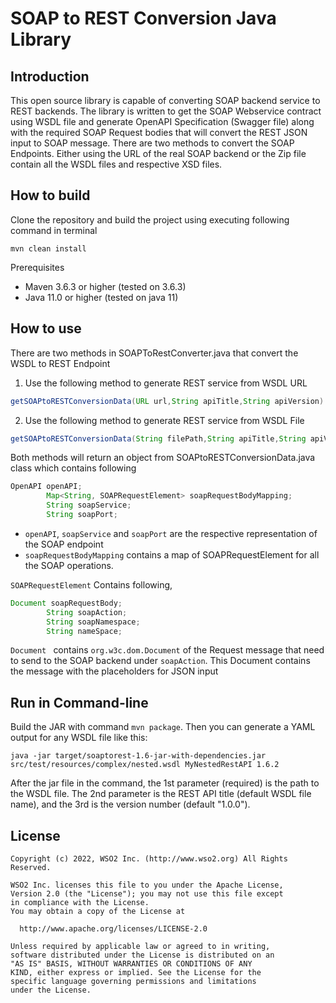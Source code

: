 # SOAP to REST Conversion Java Library

## Introduction

This open source library is capable of converting SOAP backend service to REST backends. The library is written to get
the SOAP Webservice contract using WSDL file and generate OpenAPI Specification
(Swagger file) along with the required SOAP Request bodies that will convert the REST JSON input to SOAP message. There
are two methods to convert the SOAP Endpoints. Either using the URL of the real SOAP backend or the Zip file contain all
the WSDL files and respective XSD files.

## How to build

Clone the repository and build the project using executing following command in terminal

```mvn clean install```

Prerequisites

* Maven 3.6.3 or higher (tested on 3.6.3)
* Java 11.0 or higher (tested on java 11)

## How to use

There are two methods in SOAPToRestConverter.java that convert the WSDL to REST Endpoint

1) Use the following method to generate REST service from WSDL URL

```java
getSOAPtoRESTConversionData(URL url,String apiTitle,String apiVersion)
```

2) Use the following method to generate REST service from WSDL File

```java
getSOAPtoRESTConversionData(String filePath,String apiTitle,String apiVersion)
```

Both methods will return an object from SOAPtoRESTConversionData.java class which contains following

```java
OpenAPI openAPI;
        Map<String, SOAPRequestElement> soapRequestBodyMapping;
        String soapService;
        String soapPort;
```

* ``openAPI``, ``soapService`` and ``soapPort`` are the respective representation of the SOAP endpoint
* ``soapRequestBodyMapping`` contains a map of SOAPRequestElement for all the SOAP operations.

``SOAPRequestElement`` Contains following,

```java
Document soapRequestBody;
        String soapAction;
        String soapNamespace;
        String nameSpace;
```

``Document `` contains ```org.w3c.dom.Document``` of the Request message that need to send to the SOAP backend under
``soapAction``. This Document contains the message with the placeholders for JSON input

## Run in Command-line

Build the JAR with command ``mvn package``. Then you can generate a YAML output for any WSDL file like this:

```
java -jar target/soaptorest-1.6-jar-with-dependencies.jar src/test/resources/complex/nested.wsdl MyNestedRestAPI 1.6.2
```

After the jar file in the command, the 1st parameter (required) is the path to the WSDL file. The 2nd parameter is the REST API title (default WSDL file name), and the 3rd is the version number (default "1.0.0").


## License

```
Copyright (c) 2022, WSO2 Inc. (http://www.wso2.org) All Rights Reserved.

WSO2 Inc. licenses this file to you under the Apache License,
Version 2.0 (the "License"); you may not use this file except
in compliance with the License.
You may obtain a copy of the License at

  http://www.apache.org/licenses/LICENSE-2.0

Unless required by applicable law or agreed to in writing,
software distributed under the License is distributed on an
"AS IS" BASIS, WITHOUT WARRANTIES OR CONDITIONS OF ANY
KIND, either express or implied. See the License for the
specific language governing permissions and limitations
under the License.
```

